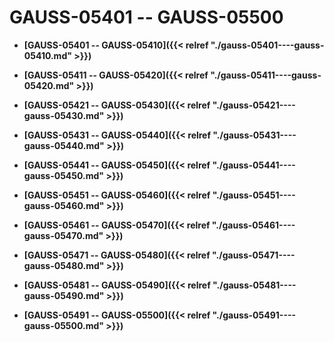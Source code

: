 # GAUSS-05401 -- GAUSS-05500

-   **[GAUSS-05401 -- GAUSS-05410]({{< relref "./gauss-05401----gauss-05410.md" >}})**  

-   **[GAUSS-05411 -- GAUSS-05420]({{< relref "./gauss-05411----gauss-05420.md" >}})**  

-   **[GAUSS-05421 -- GAUSS-05430]({{< relref "./gauss-05421----gauss-05430.md" >}})**  

-   **[GAUSS-05431 -- GAUSS-05440]({{< relref "./gauss-05431----gauss-05440.md" >}})**  

-   **[GAUSS-05441 -- GAUSS-05450]({{< relref "./gauss-05441----gauss-05450.md" >}})**  

-   **[GAUSS-05451 -- GAUSS-05460]({{< relref "./gauss-05451----gauss-05460.md" >}})**  

-   **[GAUSS-05461 -- GAUSS-05470]({{< relref "./gauss-05461----gauss-05470.md" >}})**  

-   **[GAUSS-05471 -- GAUSS-05480]({{< relref "./gauss-05471----gauss-05480.md" >}})**  

-   **[GAUSS-05481 -- GAUSS-05490]({{< relref "./gauss-05481----gauss-05490.md" >}})**  

-   **[GAUSS-05491 -- GAUSS-05500]({{< relref "./gauss-05491----gauss-05500.md" >}})**  


